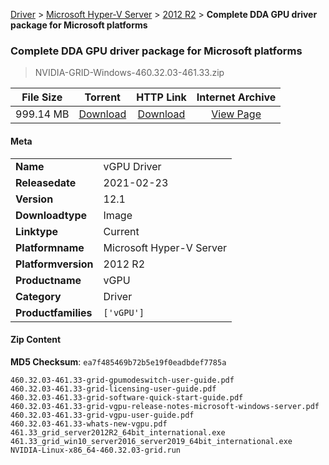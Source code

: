 
[Driver](/README.md)  >  [Microsoft Hyper-V Server](/index/Driver/Microsoft_Hyper-V_Server.md)  >  [2012 R2](/index/Driver/Microsoft_Hyper-V_Server/2012_R2.md)  >  **Complete DDA GPU driver package for Microsoft platforms**


###    Complete DDA GPU driver package for Microsoft platforms

> NVIDIA-GRID-Windows-460.32.03-461.33.zip   


| **File Size** | **Torrent**  | **HTTP Link** | **Internet Archive** |
|:-------------:|:------------:|:-------------:|:--------------------:|
| 999.14 MB |  [Download](https://archive.org/download/nvgpu_NVIDIA-GRID-Windows-460.32.03-461.33.zip/nvgpu_NVIDIA-GRID-Windows-460.32.03-461.33.zip_archive.torrent)       | [Download](https://archive.org/compress/nvgpu_NVIDIA-GRID-Windows-460.32.03-461.33.zip) | [View Page](https://archive.org/details/nvgpu_NVIDIA-GRID-Windows-460.32.03-461.33.zip)       |

#### Meta

<table>
<tr><td><strong>Name</strong></td><td>vGPU Driver</td></tr>
<tr><td><strong>Releasedate</strong></td><td>2021-02-23</td></tr>
<tr><td><strong>Version</strong></td><td>12.1</td></tr>
<tr><td><strong>Downloadtype</strong></td><td>Image</td></tr>
<tr><td><strong>Linktype</strong></td><td>Current</td></tr>
<tr><td><strong>Platformname</strong></td><td>Microsoft Hyper-V Server</td></tr>
<tr><td><strong>Platformversion</strong></td><td>2012 R2</td></tr>
<tr><td><strong>Productname</strong></td><td>vGPU</td></tr>
<tr><td><strong>Category</strong></td><td>Driver</td></tr>
<tr><td><strong>Productfamilies</strong></td><td><code>['vGPU']</code></td></tr>
</table>

#### Zip Content

**MD5 Checksum**: `ea7f485469b72b5e19f0eadbdef7785a`

```text
460.32.03-461.33-grid-gpumodeswitch-user-guide.pdf
460.32.03-461.33-grid-licensing-user-guide.pdf
460.32.03-461.33-grid-software-quick-start-guide.pdf
460.32.03-461.33-grid-vgpu-release-notes-microsoft-windows-server.pdf
460.32.03-461.33-grid-vgpu-user-guide.pdf
460.32.03-461.33-whats-new-vgpu.pdf
461.33_grid_server2012R2_64bit_international.exe
461.33_grid_win10_server2016_server2019_64bit_international.exe
NVIDIA-Linux-x86_64-460.32.03-grid.run
```